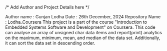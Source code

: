/* Add Author and Project Details here */

Author name : Gunjan Lodha
Date : 26th December, 2024
Repository Name : Lodha_Coursera
This project is a part of the course "Introduction to Embedded Systems Software and Development" on Coursera. 
This code can analyse an array of unsigned char data items and report(print) analytics on the maximum, minimum, mean, and median of the data set. Additionally, it can sort the data set in descending order. 
